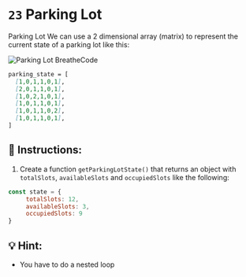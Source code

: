 # `23` Parking Lot

Parking Lot
We can use a 2 dimensional array (matrix) to represent the current state of a parking lot like this:


![Parking Lot BreatheCode](https://storage.googleapis.com/replit/images/1558366147943_71c41e2a3f01564b5bdba6618797af79.pn)

```md
parking_state = [
  [1,0,1,1,0,1],
  [2,0,1,1,0,1],
  [1,0,2,1,0,1],
  [1,0,1,1,0,1],
  [1,0,1,1,0,2],
  [1,0,1,1,0,1],
]
```
## 📝 Instructions:

1. Create a function `getParkingLotState()` that returns an object with `totalSlots`, `availableSlots` and `occupiedSlots` like the following:

```js
const state = {
     totalSlots: 12,
     availableSlots: 3,
     occupiedSlots: 9
}
```
## 💡 Hint:

+ You have to do a nested loop
